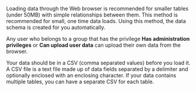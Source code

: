 Loading data through the Web browser is recommended for smaller tables (under 50MB) with simple relationships between them. This method is recommended for small, one time data loads. Using this method, the data schema is created for you automatically.

Any user who belongs to a group that has the privilege **Has administration privileges** or **Can upload user data** can upload their own data from the browser.

Your data should be in a CSV (comma separated values) before you load it. A CSV file is a text file made up of data fields separated by a delimiter and optionally enclosed with an enclosing character. If your data contains multiple tables, you can have a separate CSV for each table.
